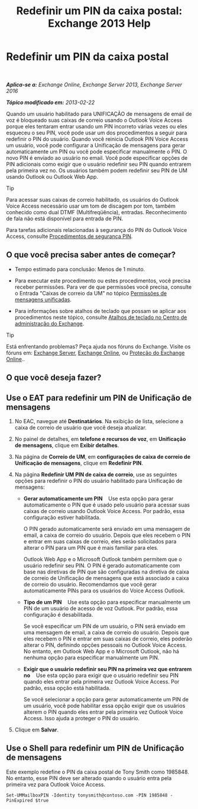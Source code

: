 ﻿---
title: 'Redefinir um PIN da caixa postal: Exchange 2013 Help'
TOCTitle: Redefinir um PIN da caixa postal
ms:assetid: bf07e6e7-01d2-4933-bff5-c615cc21a480
ms:mtpsurl: https://technet.microsoft.com/pt-br/library/Bb124404(v=EXCHG.150)
ms:contentKeyID: 50556270
ms.date: 05/22/2018
mtps_version: v=EXCHG.150
f1_keywords:
- Microsoft.Exchange.Management.SnapIn.Esm.Recipients.ResetUnifiedMessagingPinPropertyControl
ms.translationtype: MT
---

# Redefinir um PIN da caixa postal

 

_**Aplica-se a:** Exchange Online, Exchange Server 2013, Exchange Server 2016_

_**Tópico modificado em:** 2013-02-22_

Quando um usuário habilitado para UNIFICAÇÃO de mensagens de email de voz é bloqueado suas caixas de correio usando o Outlook Voice Access porque eles tentaram entrar usando um PIN incorreto várias vezes ou eles esqueceu o seu PIN, você pode usar um dos procedimentos a seguir para redefinir o PIN do usuário. Quando você reinicia Outlook PIN Voice Access um usuário, você pode configurar a Unificação de mensagens para gerar automaticamente um PIN ou você pode especificar manualmente o PIN. O novo PIN é enviado ao usuário no email. Você pode especificar opções de PIN adicionais como exigir que o usuário redefinir seu PIN quando entrarem pela primeira vez no. Os usuários também podem redefinir seu PIN de UM usando Outlook ou Outlook Web App.


> [!TIP]
> Para acessar suas caixas de correio habilitado, os usuários do Outlook Voice Access necessário usar um tom de discagem por tom, também conhecido como dual DTMF (Multifreqüência), entradas. Reconhecimento de fala não está disponível para entrada de PIN.



Para tarefas adicionais relacionadas à segurança do PIN do Outlook Voice Access, consulte [Procedimentos de segurança PIN](pin-security-procedures-exchange-2013-help.md).

## O que você precisa saber antes de começar?

  - Tempo estimado para conclusão: Menos de 1 minuto.

  - Para executar este procedimento ou estes procedimentos, você precisa receber permissões. Para ver de que permissões você precisa, consulte o Entrada "Caixas de correio da UM" no tópico [Permissões de mensagens unificadas](unified-messaging-permissions-exchange-2013-help.md).

  - Para informações sobre atalhos de teclado que possam se aplicar aos procedimentos neste tópico, consulte [Atalhos de teclado no Centro de administração do Exchange](keyboard-shortcuts-in-the-exchange-admin-center-exchange-online-protection-help.md).


> [!TIP]
> Está enfrentando problemas? Peça ajuda nos fóruns do Exchange. Visite os fóruns em: <A href="https://go.microsoft.com/fwlink/p/?linkid=60612">Exchange Server</A>, <A href="https://go.microsoft.com/fwlink/p/?linkid=267542">Exchange Online</A>, ou <A href="https://go.microsoft.com/fwlink/p/?linkid=285351">Proteção do Exchange Online</A>..



## O que você deseja fazer?

## Use o EAT para redefinir um PIN de Unificação de mensagens

1.  No EAC, navegue até **Destinatários**. Na exibição de lista, selecione a caixa de correio de usuário que você deseja atualizar.

2.  No painel de detalhes, em **telefone e recursos de voz**, em **Unificação de mensagens**, clique em **Exibir detalhes**.

3.  Na página de **Correio de UM**, em **configurações de caixa de correio de Unificação de mensagens**, clique em **Redefinir PIN**.

4.  Na página **Redefinir UM PIN de caixa de correio**, use as seguintes opções para redefinir o PIN do usuário habilitado para Unificação de mensagens:
    
      - **Gerar automaticamente um PIN**    Use esta opção para gerar automaticamente o PIN que é usado pelo usuário para acessar suas caixas de correio usando Outlook Voice Access. Por padrão, essa configuração estiver habilitada.
        
        O PIN gerado automaticamente será enviado em uma mensagem de email, a caixa de correio do usuário. Depois que eles recebem o PIN e entrar em suas caixas de correio, eles serão solicitados para alterar o PIN para um PIN que é mais familiar para eles.
        
        Outlook Web App e o Microsoft Outlook também permitem que o usuário redefinir seu PIN. O PIN é gerado automaticamente com base nas diretivas de PIN que são configuradas na diretiva de caixa de correio de Unificação de mensagens que está associado a caixa de correio do usuário. Recomendamos que você gerar automaticamente PINs para os usuários do Voice Access Outlook.
    
      - **Tipo de um PIN**    Use esta opção para especificar manualmente um PIN de um usuário de acesso de voz Outlook. Por padrão, essa configuração é desabilitada.
        
        Se você especificar um PIN de um usuário, o PIN será enviado em uma mensagem de email, a caixa de correio do usuário. Depois que eles recebem o PIN e entrar em suas caixas de correio, eles poderão alterar o PIN, definindo opções pessoais no Outlook Voice Access. No entanto, em Outlook Web App e o Microsoft Outlook, não há nenhuma opção para especificar manualmente um PIN.
    
      - **Exigir que o usuário redefinir seu PIN na primeira vez que entrarem no**    Use esta opção para exigir que o usuário redefinir seu PIN quando eles entrar pela primeira vez Outlook Voice Access. Por padrão, essa opção está habilitada.
        
        Se você selecionar a opção para gerar automaticamente um PIN de um usuário, você pode habilitar essa opção exigir que os usuários alterem o PIN quando eles entrar pela primeira vez Outlook Voice Access. Isso ajuda a proteger o PIN do usuário.

5.  Clique em **Salvar**.

## Use o Shell para redefinir um PIN de Unificação de mensagens

Este exemplo redefine o PIN da caixa postal de Tony Smith como 1985848. No entanto, esse PIN deve ser alterado quando o usuário entra pela primeira vez para Outlook Voice Access.

    Set-UMMailboxPIN -Identity tonysmith@contoso.com -PIN 1985848 -PinExpired $true

